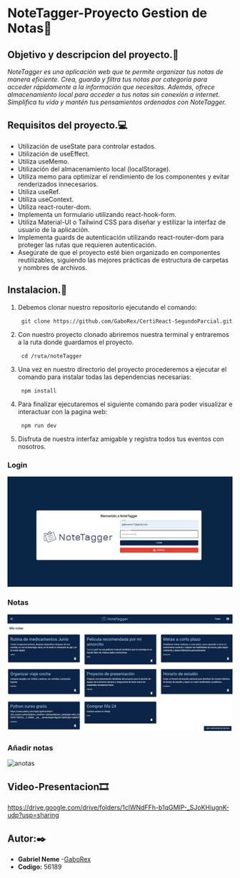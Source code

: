 # NoteTagger-Proyecto Gestion de Notas📓
## Objetivo y descripcion del proyecto.📌
_NoteTagger es una aplicación web que te permite organizar tus notas de manera eficiente. Crea, guarda y filtra tus notas por categoría para acceder rápidamente a la información que necesitas. Además, ofrece almacenamiento local para acceder a tus notas sin conexión a internet. Simplifica tu vida y mantén tus pensamientos ordenados con NoteTagger._

## Requisitos del proyecto.💻
* Utilización de useState para controlar estados.
* Utilización de useEffect.
* Utiliza useMemo.
* Utilización del almacenamiento local (localStorage).
* Utiliza memo para optimizar el rendimiento de los componentes y evitar renderizados innecesarios.
* Utiliza useRef.
* Utiliza useContext.
* Utiliza react-router-dom.
* Implementa un formulario utilizando react-hook-form.
* Utiliza Material-UI o Tailwind CSS para diseñar y estilizar la interfaz de usuario de la aplicación.
* Implementa guards de autenticación utilizando react-router-dom para proteger las rutas que requieren autenticación.
* Asegúrate de que el proyecto esté bien organizado en componentes reutilizables, siguiendo las mejores prácticas de estructura de carpetas y nombres de archivos.


## Instalacion.🔧

1. Debemos clonar nuestro repositorio ejecutando el comando:

        git clone https://github.com/GaboRex/CertiReact-SegundoParcial.git

2. Con nuestro proyecto clonado abriremos nuestra terminal y entraremos a la ruta donde guardamos el proyecto.        

        cd /ruta/noteTagger

3. Una vez en nuestro directorio del proyecto procederemos a ejecutar el comando para instalar todas las dependencias necesarias:

        npm install
4. Para finalizar ejecutaremos el siguiente comando para poder visualizar e interactuar con la pagina web:
        
        npm run dev

5. Disfruta de nuestra interfaz amigable y registra todos tus eventos con nosotros.

### **Login**
![login](images/login.jpg)

### **Notas**
![notas](images/misnotas.jpg)

### **Añadir notas**
![anotas](images/a%C3%B1adirnota.jpg)



## Video-Presentacion🎞

https://drive.google.com/drive/folders/1clWNdFFh-b1qGMlP-_SJoKHiugnK-udp?usp=sharing

## Autor:✒️

* **Gabriel Neme** -[GaboRex](https://github.com/GaboRex)
* **Codigo:** 56189
